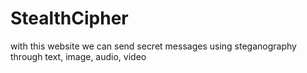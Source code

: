 ﻿# StealthCipher
with this website we can send secret messages using steganography through text, image, audio, video

